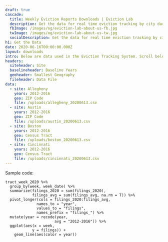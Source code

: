 ```yaml
---
draft: true
cascade:
  title: Weekly Eviction Reports Downloads | Eviction Lab
  description: Get the data for real time eviction tracking by city during COVID-19.
  fbImage: /images/og/eviction-lab-about-us-fb.jpg
  twImage: /images/og/eviction-lab-about-us-tw.jpg
  socialDescription: Get the data for real time eviction tracking by city during COVID-19.
h1: Get the Data
date: 2020-06-16T00:00:00.000Z
layout: downloads
intro: Below are data used in the Eviction Tracking System. Scroll below the table to find code samples for using the data in your own applications. Please cite as follows. 
headers:
  siteheader: Site
  baselineheader: Baseline Years
  geoheader: Smallest Geography
  fileheader: Data File  
data:
  - site: Allegheny
    years: 2012-2016
    geo: ZIP Code
    file: /uploads/allegheny_20200613.csv
  - site: Austin
    years: 2012-2016
    geo: ZIP Code
    file: /uploads/austin_20200613.csv 
  - site: Boston
    years: 2012-2016
    geo: Census Tract
    file: /uploads/boston_20200613.csv 
  - site: Cincinnati
    years: 2012-2016
    geo: Census Tract
    file: /uploads/cincinnati_20200613.csv      
---
```

Sample code:

    tract_week_2020 %>%   
      group_by(week, week_date) %>% 
      summarize(filings_2020 = sum(filings_2020),
                filings_avg = sum(filings_avg, na.rm = T)) %>%
      pivot_longer(cols = filings_2020:filings_avg,
                  names_to = "year",
                  values_to = "filings",
                  names_prefix = "filings_") %>% 
      mutate(year = recode(year,
                          avg = "2012-2016")) %>% 
      ggplot(aes(x = week,
                y = filings)) +
        geom_line(aes(color = year))